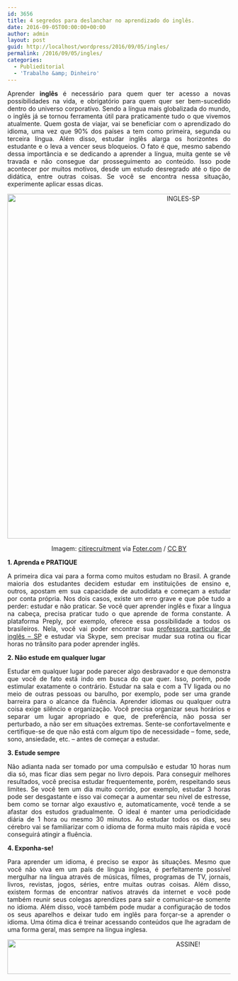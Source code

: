 ```yaml
---
id: 3656
title: 4 segredos para deslanchar no aprendizado do inglês.
date: 2016-09-05T00:00:00+00:00
author: admin
layout: post
guid: http://localhost/wordpress/2016/09/05/ingles/
permalink: /2016/09/05/ingles/
categories:
  - Publieditorial
  - 'Trabalho &amp; Dinheiro'
---
```

<p align="justify">
  Aprender <strong>inglês</strong> é necessário para quem quer ter acesso a novas possibilidades na vida, e obrigatório para quem quer ser bem-sucedido dentro do universo corporativo. Sendo a língua mais globalizada do mundo, o inglês já se tornou ferramenta útil para praticamente tudo o que vivemos atualmente. Quem gosta de viajar, vai se beneficiar com o aprendizado do idioma, uma vez que 90% dos países a tem como primeira, segunda ou terceira língua. Além disso, estudar inglês alarga os horizontes do estudante e o leva a vencer seus bloqueios. O fato é que, mesmo sabendo dessa importância e se dedicando a aprender a língua, muita gente se vê travada e não consegue dar prosseguimento ao conteúdo. Isso pode acontecer por muitos motivos, desde um estudo desregrado até o tipo de didática, entre outras coisas. Se você se encontra nessa situação, experimente aplicar essas dicas.
</p>

<p align="center">
  <img class="alignnone size-full wp-image-12881" src="http://www.trololodemulher.com.br/blog/wp-content/uploads/2016/09/INGLES-SP.jpg" alt="INGLES-SP" width="778" height="778" />
</p>

<p align="center">
  Imagem: <a href="http://www.flickr.com/photos/125303894@N06/" target="_blank">citirecruitment</a> via <a href="http://foter.com/" target="_blank">Foter.com</a> / <a href="http://creativecommons.org/licenses/by/2.0/" target="_blank">CC BY</a>
</p>

<p align="justify">
  <b>1. Aprenda e PRATIQUE</b>
</p>

<p align="justify">
  A primeira dica vai para a forma como muitos estudam no Brasil. A grande maioria dos estudantes decidem estudar em instituições de ensino e, outros, apostam em sua capacidade de autodidata e começam a estudar por conta própria. Nos dois casos, existe um erro grave e que põe tudo a perder: estudar e não praticar. Se você quer aprender inglês e fixar a língua na cabeça, precisa praticar tudo o que aprende de forma constante. A plataforma Preply, por exemplo, oferece essa possibilidade a todos os brasileiros. Nela, você vai poder encontrar sua <a href="https://preply.com/pt/S%C3%A3o-Paulo-SP/professores--ingl%C3%AAs" target="_blank">professora particular de inglês – SP</a> e estudar via Skype, sem precisar mudar sua rotina ou ficar horas no trânsito para poder aprender inglês.
</p>

<p align="justify">
  <b>2. Não estude em qualquer lugar</b>
</p>

<p align="justify">
  Estudar em qualquer lugar pode parecer algo desbravador e que demonstra que você de fato está indo em busca do que quer. Isso, porém, pode estimular exatamente o contrário. Estudar na sala e com a TV ligada ou no meio de outras pessoas ou barulho, por exemplo, pode ser uma grande barreira para o alcance da fluência. Aprender idiomas ou qualquer outra coisa exige silêncio e organização. Você precisa organizar seus horários e separar um lugar apropriado e que, de preferência, não possa ser perturbado, a não ser em situações extremas. Sente-se confortavelmente e certifique-se de que não está com algum tipo de necessidade – fome, sede, sono, ansiedade, etc. – antes de começar a estudar.
</p>

<p align="justify">
  <b>3. Estude sempre</b>
</p>

<p align="justify">
  Não adianta nada ser tomado por uma compulsão e estudar 10 horas num dia só, mas ficar dias sem pegar no livro depois. Para conseguir melhores resultados, você precisa estudar frequentemente, porém, respeitando seus limites. Se você tem um dia muito corrido, por exemplo, estudar 3 horas pode ser desgastante e isso vai começar a aumentar seu nível de estresse, bem como se tornar algo exaustivo e, automaticamente, você tende a se afastar dos estudos gradualmente. O ideal é manter uma periodicidade diária de 1 hora ou mesmo 30 minutos. Ao estudar todos os dias, seu cérebro vai se familiarizar com o idioma de forma muito mais rápida e você conseguirá atingir a fluência.
</p>

<p align="justify">
  <b>4. Exponha-se!</b>
</p>

<p align="justify">
  Para aprender um idioma, é preciso se expor às situações. Mesmo que você não viva em um país de língua inglesa, é perfeitamente possível mergulhar na língua através de músicas, filmes, programas de TV, jornais, livros, revistas, jogos, séries, entre muitas outras coisas. Além disso, existem formas de encontrar nativos através da internet e você pode também reunir seus colegas aprendizes para sair e comunicar-se somente no idioma. Além disso, você também pode mudar a configuração de todos os seus aparelhos e deixar tudo em inglês para forçar-se a aprender o idioma. Uma ótima dica é treinar acessando conteúdos que lhe agradam de uma forma geral, mas sempre na língua inglesa.
</p>

<p align="center">
  <a href="http://feedburner.google.com/fb/a/mailverify?uri=blogBichaFemea&loc=en_US" target="_blank"><img class="alignnone size-full wp-image-10439" src="http://www.trololodemulher.com.br/blog/wp-content/uploads/2014/09/ASSINE.png" alt="ASSINE!" width="800" height="78" /></a>
</p>

<p align="justify">